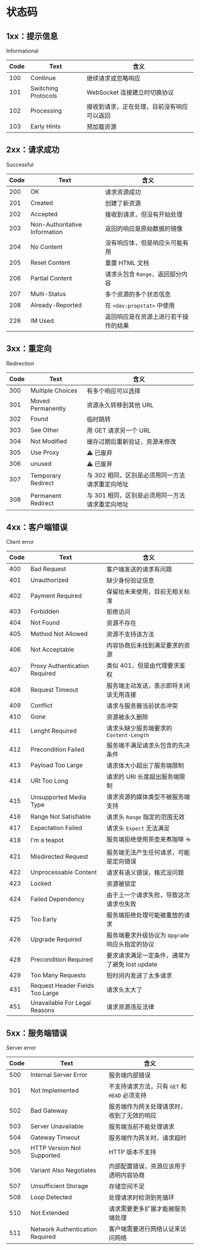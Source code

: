 # 状态码

## 1xx：提示信息

Informational

| Code | Text                | 含义                                       |
| ---- | ------------------- | ------------------------------------------ |
| 100  | Continue            | 继续请求或忽略响应                         |
| 101  | Switching Protocols | WebSocket 连接建立时切换协议               |
| 102  | Processing          | 接收到请求，正在处理，目前没有响应可以返回 |
| 103  | Early Hints         | 预加载资源                                 |

## 2xx：请求成功

Successful

| Code | Text                          | 含义                                 |
| ---- | ----------------------------- | ------------------------------------ |
| 200  | OK                            | 请求资源成功                         |
| 201  | Created                       | 创建了新资源                         |
| 202  | Accepted                      | 接收到请求，但没有开始处理           |
| 203  | Non-Authoritative Information | 返回的响应是原始数据的镜像           |
| 204  | No Content                    | 没有响应体，但是响应头可能有用       |
| 205  | Reset Content                 | 重置 HTML 文档                       |
| 206  | Partial Content               | 请求头包含 `Range`，返回部分内容     |
| 207  | Multi-Status                  | 多个资源的多个状态信息               |
| 208  | Already-Reported              | 在 `<dav:propstat>` 中使用           |
| 226  | IM Used                       | 返回响应是在资源上进行若干操作的结果 |

## 3xx：重定向

Redirection

| Code | Text               | 含义                                            |
| ---- | ------------------ | ----------------------------------------------- |
| 300  | Multiple Choices   | 有多个响应可以选择                              |
| 301  | Moved Permanently  | 资源永久转移到其他 URL                          |
| 302  | Found              | 临时跳转                                        |
| 303  | See Other          | 用 GET 请求另一个 URL                           |
| 304  | Not Modified       | 缓存过期后重新验证，资源未修改                  |
| 305  | Use Proxy          | ⚠️ 已废弃                                       |
| 306  | unused             | ⚠️ 已废弃                                       |
| 307  | Temporary Redirect | 与 302 相同，区别是必须用同一方法请求重定向地址 |
| 308  | Permanent Redirect | 与 301 相同，区别是必须用同一方法请求重定向地址 |

## 4xx：客户端错误

Client error

| Code | Text                            | 含义                                            |
| ---- | ------------------------------- | ----------------------------------------------- |
| 400  | Bad Request                     | 客户端发送的请求有问题                          |
| 401  | Unauthorized                    | 缺少身份验证信息                                |
| 402  | Payment Required                | 保留给未来使用，目前无相关标准                  |
| 403  | Forbidden                       | 拒绝访问                                        |
| 404  | Not Found                       | 资源不存在                                      |
| 405  | Method Not Allowed              | 资源不支持该方法                                |
| 406  | Not Acceptable                  | 内容协商后未找到满足要求的资源                  |
| 407  | Proxy Authentication Required   | 类似 401，但是由代理要求鉴权                    |
| 408  | Request Timeout                 | 服务端主动发送，表示即将关闭该无用连接          |
| 409  | Conflict                        | 请求与服务器当前状态冲突                        |
| 410  | Gone                            | 资源被永久删除                                  |
| 411  | Lenght Required                 | 请求头缺少服务端要求的 `Content-Length`         |
| 412  | Precondition Failed             | 服务端不满足请求头包含的先决条件                |
| 413  | Payload Too Large               | 请求体大小超出了服务端限制                      |
| 414  | URI Too Long                    | 请求的 URI 长度超出服务端限制                   |
| 415  | Unsupported Media Type          | 请求资源的媒体类型不被服务端支持                |
| 416  | Range Not Satisfiable           | 请求头 `Range` 指定的范围无效                   |
| 417  | Expectation Failed              | 请求头 `Expect` 无法满足                        |
| 418  | I'm a teapot                    | 服务端拒绝使用茶壶来煮咖啡 ☕️                  |
| 421  | Misdirected Request             | 服务端无法产生任何请求，可能是定向错误          |
| 422  | Unprocessable Content           | 请求有语义错误，格式没问题                      |
| 423  | Locked                          | 资源被锁定                                      |
| 424  | Failed Dependency               | 由于上一个请求失败，导致这次请求也失败          |
| 425  | Too Early                       | 服务端拒绝处理可能被重放的请求                  |
| 426  | Upgrade Required                | 服务端要求升级协议为 `Upgrade` 响应头指定的协议 |
| 428  | Precondition Required           | 要求请求满足一定条件，通常为了避免 lost update  |
| 429  | Too Many Requests               | 短时间内发送了太多请求                          |
| 431  | Request Header Fields Too Large | 请求头太大了                                    |
| 451  | Unavailable For Legal Reasons   | 请求资源违反法律                                |

## 5xx：服务端错误

Server error

| Code | Text                            | 含义                                          |
| ---- | ------------------------------- | --------------------------------------------- |
| 500  | Internal Server Error           | 服务端内部错误                                |
| 501  | Not Implemented                 | 不支持请求方法，只有 `GET` 和 `HEAD` 必须支持 |
| 502  | Bad Gateway                     | 服务端作为网关处理请求时，收到了无效的响应    |
| 503  | Server Unavailable              | 服务端当前不能处理请求                        |
| 504  | Gateway Timeout                 | 服务端作为网关时，请求超时                    |
| 505  | HTTP Version Not Supported      | HTTP 版本不支持                               |
| 506  | Variant Also Negotiates         | 内部配置错误，资源应该用于透明内容协商        |
| 507  | Unsufficient Storage            | 存储空间不足                                  |
| 508  | Loop Detected                   | 处理请求时检测到死循环                        |
| 510  | Not Extended                    | 请求需要更多扩展才能被服务端处理              |
| 511  | Network Authentication Required | 客户端需要进行网络认证来访问网络              |
